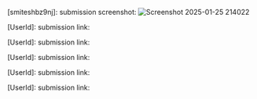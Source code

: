 
[smiteshbz9nj]:
submission screenshot: ![Screenshot 2025-01-25 214022](https://github.com/user-attachments/assets/cfe3e652-1926-41ba-ade1-c8aa668a8f51)


[UserId]: 
submission link:

[UserId]: 
submission link: 

[UserId]:
submission link: 

[UserId]:
submission link: 

[UserId]:
submission link: 
